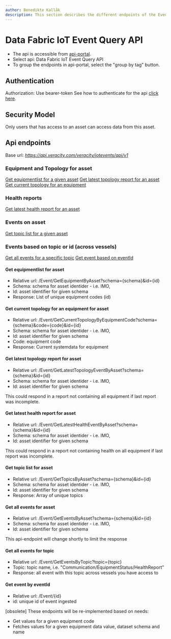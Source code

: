 ```yaml
---
author: Benedikte Kallåk
description: This section describes the different endpoints of the Event Query Api
---
```

# Data Fabric IoT Event Query API
- The api is accessible from [api-portal](https://api-portal.veracity.com/).
- Select api: Data Fabric IoT Event Query API
- To group the endpoints in api-portal, select the "group by tag" button.

## Authentication
Authorization: Use bearer-token
See how to authenticate for the api [click here](authenticate-api.md).

## Security Model
Only users that has access to an asset can access data from this asset.

## Api endpoints

Base url: *https://api.veracity.com/veracity/iotevents/api/v1*

### Equipment and Topology for asset
[Get equipmentlist for a given asset](#get-equipmentlist-for-asset)
[Get latest topology report for an asset](#get-latest-topology-report-for-asset) 
[Get current topology for an equipment](#get-current-topology-for-an-equipment-for-asset)

### Health reports 
[Get latest health report for an asset](#get-latest-health-report-for-asset)

### Events on asset
[Get topic list for a given asset](#get-topic-list-for-asset)

### Events based on topic or id (across vessels)
[Get all events for a specific topic](#get-all-events-for-topic)
[Get event based on eventId](#get-event-by-eventid)


#### Get equipmentlist for asset
- Relative url: /Event/GetEquipmentByAsset?schema={schema}&id={id}
- Schema: schema for asset identider - i.e. IMO, 
- Id: asset identifier for given schema
- Response: List of unique equipment codes (id)

#### Get current topology for an equipment for asset
- Relative url: /Event/GetCurrentTopologyByEquipmentCode?schema={schema}&code={code}&id={id}
- Schema: schema for asset identider - i.e. IMO, 
- Id: asset identifier for given schema
- Code: equipment code
- Response: Current systemdata for equipment

#### Get latest topology report for asset
- Relative url: /Event/GetLatestTopologyEventByAsset?schema={schema}&id={id}
- Schema: schema for asset identider - i.e. IMO, 
- Id: asset identifier for given schema

This could respond in a report not containing all equipment if last report was incomplete.


#### Get latest health report for asset
- Relative url: /Event/GetLatestHealthEventByAsset?schema={schema}&id={id}
- Schema: schema for asset identider - i.e. IMO, 
- Id: asset identifier for given schema

This could respond in a report not containing health on all equipment if last report was incomplete.

#### Get topic list for asset
- Relative url: /Event/GetTopicsByAsset?schema={schema}&id={id}
- Schema: schema for asset identider - i.e. IMO, 
- Id: asset identifier for given schema
- Response: Array of unique topics

#### Get all events for asset
- Relative url: /Event/GetEventsByAsset?schema={schema}&id={id}
- Schema: schema for asset identider - i.e. IMO, 
- Id: asset identifier for given schema

This api-endpoint will change shortly to limit the response

#### Get all events for topic
- Relative url: /Event/GetEventsByTopic?topic={topic}
- Topic: topic name, i.e. "Communication/EquipmentStatus/HealthReport"
- Response: all event with this topic across vessels you have access to

#### Get event by eventId
- Relative url: /Event/{id}
- id: unique id of event ingested

[obsolete]
These endpoints will be re-implemented based on needs:
- Get values for a given equipment code
- Fetches values for a given equipment data value, dataset schema and name

